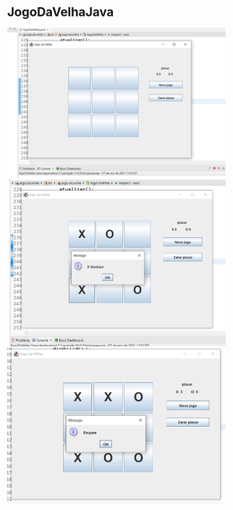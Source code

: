 # JogoDaVelhaJava

<p align="center">
  <a href="#">
    <img src="Inicio.PNG" />
  </a>
  <a href="#">
    <img src="Win.PNG" />
  </a>
  <a href="#">
    <img src="Empate.PNG" />
  </a>
</p>
